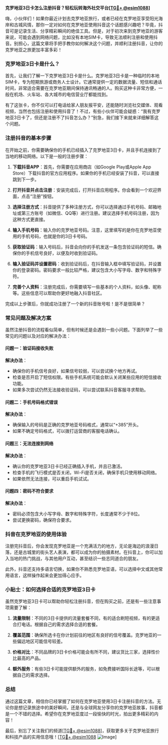 **克罗地亚3日卡怎么注册抖音？轻松玩转海外社交平台[[TG💪+ @esim1088](https://t.me/s/esim1088)]**

嗨，小伙伴们！如果你最近计划去克罗地亚旅行，或者已经在克罗地亚享受阳光海岸和古城风情，那你一定对如何在克罗地亚使用抖音这个话题感兴趣吧？毕竟，抖音可是记录生活、分享精彩瞬间的绝佳工具。但是，对于初次来到克罗地亚的游客来说，可能会遇到网络问题，比如没有本地SIM卡，导致无法顺利注册和使用抖音。别担心，这篇文章将手把手教你如何解决这个问题，并顺利注册抖音，让你的克罗地亚之旅更加丰富多彩！

### 克罗地亚3日卡是什么？

首先，让我们了解一下克罗地亚3日卡是什么。克罗地亚3日卡是一种临时的本地SIM卡，专为短期旅游或商务人士设计。它通常提供一定的数据流量、短信和通话时间，非常适合需要在克罗地亚期间保持通讯畅通的人。购买这种卡非常方便，一般在机场、火车站、各大城市的电信营业厅都能找到。

有了这张卡，你不仅可以打电话给家人朋友报平安，还能随时浏览社交媒体、观看视频，当然也包括注册和使用抖音了！不过，有些小伙伴可能会疑惑：“我有克罗地亚3日卡了，但还是注册不了抖音怎么办？”别急，我们接下来就来详细解答这个问题。

### 注册抖音的基本步骤

在开始之前，你需要确保你的手机已经插入了克罗地亚3日卡，并且手机连接到了当地的移动网络。以下是一般的注册步骤：

1. **下载抖音APP**：首先，你需要在应用商店（如Google Play或Apple App Store）下载抖音的官方应用程序。如果你的手机已经安装了抖音，可以直接跳到下一步。

2. **打开抖音并点击注册**：安装完成后，打开抖音应用程序。你会看到一个欢迎界面，点击“注册”按钮。

3. **选择注册方式**：抖音提供了多种注册方式，你可以选择通过手机号码、邮箱地址或第三方账号（如微信、QQ等）进行注册。建议选择手机号码注册，因为这种方式更直接。

4. **输入手机号码**：输入你的克罗地亚号码。注意，这里填写的是你在克罗地亚使用的手机号码，也就是你的3日卡号码。

5. **获取验证码**：输入号码后，抖音会向你的手机发送一条包含验证码的短信。确保你的手机信号良好，以便及时收到验证码。

6. **输入验证码并设置密码**：收到验证码后，在抖音输入框中填写验证码，并设置你的登录密码。密码要求一般比较严格，建议包含大小写字母、数字和特殊字符。

7. **完善个人资料**：注册完成后，你需要填写一些基本的个人资料，如头像、昵称等。这些信息可以帮助你更好地融入抖音社区。

完成以上步骤后，你就成功注册了一个新的抖音账号啦！是不是很简单？

### 常见问题及解决方案

虽然注册抖音的流程看似简单，但有时候还是会遇到一些小问题。下面列举了一些常见的问题以及对应的解决办法：

#### 问题一：验证码接收失败

**解决办法**：
- 确保你的手机信号良好，如果信号较弱，可以尝试换个地方再试。
- 检查是否开启了短信权限。有些手机系统可能会默认关闭某些应用的短信接收功能。
- 如果多次尝试仍然无法接收验证码，可以尝试联系抖音客服寻求帮助。

#### 问题二：手机号码格式错误

**解决办法**：
- 确保输入的号码是正确的克罗地亚号码格式，通常以“+385”开头。
- 如果不确定号码格式，可以拨打运营商的客服电话确认。

#### 问题三：无法连接到网络

**解决办法**：
- 确认你的克罗地亚3日卡已经正确插入手机，并且已激活。
- 检查手机的飞行模式是否关闭，Wi-Fi是否关闭，确保手机只使用移动网络。
- 如果依然无法连接，可以重启手机试试。

#### 问题四：密码不符合要求

**解决办法**：
- 密码必须包含大小写字母、数字和特殊字符，长度通常不少于8位。
- 尝试更换密码，确保符合要求。

### 抖音在克罗地亚的使用体验

注册完抖音后，你会发现克罗地亚是一个充满活力的地方，无论是海边的浪漫日落，还是古城里的街头艺人表演，都可以成为你的拍摄素材。在抖音上，你可以加入当地的热门挑战，与其他用户互动，甚至结识一些志同道合的朋友。

此外，抖音还支持多语言切换，如果你不熟悉克罗地亚语，可以选择中文或其他常用语言，这样操作起来会更加得心应手。

### 小贴士：如何选择合适的克罗地亚3日卡

虽然克罗地亚3日卡可以帮助你轻松注册抖音，但在购买之前，还是有一些注意事项需要了解：

1. **流量限制**：不同的3日卡提供的流量套餐不同，有的适合刷短视频，有的更适合打电话。根据自己的需求选择合适的套餐。
   
2. **覆盖范围**：确保所选卡在你计划前往的地区有良好的信号覆盖。克罗地亚的一些偏远地区可能信号较差。

3. **价格对比**：不同品牌的3日卡价格可能会有所不同，建议货比三家，选择性价比最高的产品。

4. **额外服务**：有些3日卡可能提供额外的服务，如免费接听国际长途等，可以根据自己的需求选择。

### 总结

通过这篇文章，相信你已经掌握了如何在克罗地亚使用3日卡注册抖音的方法。无论你是想记录旅途中的美好瞬间，还是与全球网友分享你的克罗地亚故事，抖音都是一个不错的选择。希望你在克罗地亚度过一段愉快的时光，拍出更多精彩的内容！

最后，别忘了关注我们的频道[[TG💪+ @esim1088](https://t.me/s/esim1088)]，获取更多关于克罗地亚旅行和科技产品的实用信息哦！[[TG💪+ @esim1088](https://t.me/s/esim1088) ![Image](https://i.postimg.cc/4NQfJmqS/Snipaste-2025-05-13-00-14-12.png)]